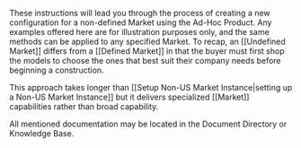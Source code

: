 These instructions will lead you through the process of creating a new configuration for a non-defined Market using the Ad-Hoc Product. Any examples offered here are for illustration purposes only, and the same methods can be applied to any specified Market. To recap, an [[Undefined Market]] differs from a [[Defined Market]] in that the buyer must first shop the models to choose the ones that best suit their company needs before beginning a construction. 

This approach takes longer than [[Setup Non-US Market Instance|setting up a Non-US Market Instance]] but it delivers specialized [[Market]] capabilities rather than broad capability. 

All mentioned documentation may be located in the Document Directory or Knowledge Base.